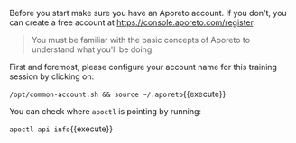
Before you start make sure you have an Aporeto account.
If you don't, you can create a free account at
<https://console.aporeto.com/register>.

> You must be familiar with the basic concepts
> of Aporeto to understand what you'll be doing.

First and foremost, please configure your account
name for this training session by clicking on:

`/opt/common-account.sh && source ~/.aporeto`{{execute}}

You can check where `apoctl` is pointing by running:

`apoctl api info`{{execute}}
